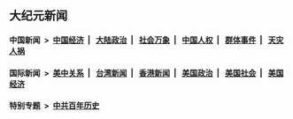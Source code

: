 ## 大纪元新闻

#### 中国新闻 &nbsp;>&nbsp; [中国经济](indexes/ncid283/README.md?10262045) &nbsp;| &nbsp; [大陆政治](indexes/ncid277/README.md?10262045) &nbsp;| &nbsp; [社会万象](indexes/ncid282/README.md?10262045) &nbsp;| &nbsp; [中国人权](indexes/ncid278/README.md?10262045) &nbsp;| &nbsp; [群体事件](indexes/ncid279/README.md?10262045) &nbsp;| &nbsp; [天灾人祸](indexes/ncid280/README.md?10262045)

#### 国际新闻 &nbsp;>&nbsp; [美中关系](indexes/nf1412576/README.md?10262045) &nbsp;| &nbsp; [台湾新闻](indexes/ncid1349361/README.md?10262045) &nbsp;| &nbsp; [香港新闻](indexes/ncid1349362/README.md?10262045) &nbsp;| &nbsp; [美国政治](indexes/ncid1078159/README.md?10262045) &nbsp;| &nbsp; [美国社会](indexes/ncid1078160/README.md?10262045) &nbsp;| &nbsp; [美国经济](indexes/ncid1078158/README.md?10262045)

#### 特别专题 &nbsp;>&nbsp; [中共百年历史](https://github.com/epoch-news/epoch-special/blob/master/README.md?10262045)  
